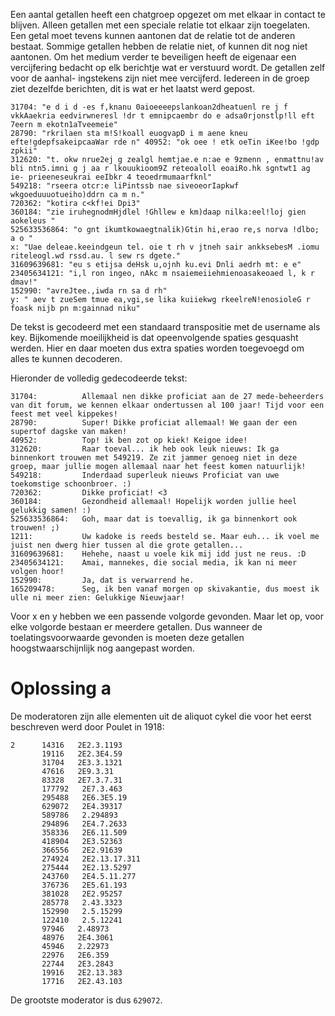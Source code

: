 
Een aantal getallen heeft een chatgroep opgezet om met elkaar in contact te blijven. Alleen getallen met een speciale relatie tot elkaar zijn toegelaten. Een getal moet tevens kunnen aantonen dat de relatie tot de anderen bestaat. Sommige getallen hebben de relatie niet, of kunnen dit nog niet aantonen. Om het medium verder te beveiligen heeft de eigenaar een vercijfering bedacht op elk berichtje wat er verstuurd wordt. De getallen zelf voor de aanhal- ingstekens zijn niet mee vercijferd. Iedereen in de groep ziet dezelfde berichten, dit is wat er het laatst werd gepost.
```
31704: "e d i d -es f,knanu 0aioeeeepslankoan2dheatuenl re j f vkkAaekria eedvirwneresl !dr t emnipcaembr do e adsa0rjonstlp!ll eft 7eern m ekotn1aTveemeie"
28790: "rkrilaen sta m!S!koall euogvapD i m aene kneu efte!gdepfsakeipcaaWar rde n" 40952: "ok oee ! etk oeTin iKee!bo !gdp zpkii"
312620: "t. okw nrue2ej g zealgl hemtjae.e n:ae e 9zmenn , enmattnu!av bli ntn5.imni g j aa r lkouukioom9Z reteoaloll eoaiRo.hk sgntwt1 ag ie- prieeneseukrai eeIbkr 4 teoedrmumaarfknl"
549218: "rseera otcr:e liPintssb nae siveoeorIapkwf wkgoeduuuotueiho)ddrn ca m n."
720362: "kotira c<kf!ei Dpi3"
360184: "zie iruhegnodmHjdlel !Ghllew e km)daap nilka:eel!loj gien aokeleus " 
525633536864: "o gnt ikumtkowaegtnalik)Gtin hi,erao re,s norva !dlbo; a o "
x: "Uae deleae.keeindgeun tel. oie t rh v jtneh sair ankksebesM .iomu riteleogl.wd rssd.au. l sew rs dgete." 
31609639681: "eu s etijsa deHsk u,ojnh ku.evi Dnli aedrh mt: e e"
23405634121: "i,l ron ingeo, nAkc m nsaiemeiiehmienoasakeoaed l, k r dmav!"
152990: "avreJtee.,iwda rn sa d rh"
y: " aev t zueSem tmue ea,vgi,se lika kuiiekwg rkeelreN!enosioleG r foask nijb pn m:gainnad niku"
```

De tekst is gecodeerd met een standaard transpositie met de username als key.
Bijkomende moeilijkheid is dat opeenvolgende spaties gesquasht werden. Hier en daar moeten dus extra spaties worden toegevoegd om alles te kunnen decoderen.

Hieronder de volledig gedecodeerde tekst:
```
31704:          Allemaal nen dikke proficiat aan de 27 mede-beheerders van dit forum, we kennen elkaar ondertussen al 100 jaar! Tijd voor een feest met veel kippekes!
28790:          Super! Dikke proficiat allemaal! We gaan der een supertof dagske van maken!
40952:          Top! ik ben zot op kiek! Keigoe idee!
312620:         Raar toeval... ik heb ook leuk nieuws: Ik ga binnenkort trouwen met 549219. Ze zit jammer genoeg niet in deze groep, maar jullie mogen allemaal naar het feest komen natuurlijk!
549218:         Inderdaad superleuk nieuws Proficiat van uwe toekomstige schoonbroer. :)
720362:         Dikke proficiat! <3
360184:         Gezondheid allemaal! Hopelijk worden jullie heel gelukkig samen! :)
525633536864:   Goh, maar dat is toevallig, ik ga binnenkort ook trouwen! ;)
1211:           Uw kadoke is reeds besteld se. Maar euh... ik voel me juist nen dwerg hier tussen al die grote getallen...
31609639681:    Hehehe, naast u voele kik mij idd just ne reus. :D
23405634121:    Amai, mannekes, die social media, ik kan ni meer volgen hoor!
152990:         Ja, dat is verwarrend he.
165209478:      Seg, ik ben vanaf morgen op skivakantie, dus moest ik ulle ni meer zien: Gelukkige Nieuwjaar!
```

Voor x en y hebben we een passende volgorde gevonden. Maar let op, voor elke volgorde bestaan er meerdere getallen. Dus wanneer de toelatingsvoorwaarde gevonden is moeten deze getallen hoogstwaarschijnlijk nog aangepast worden.

# Oplossing a
De moderatoren zijn alle elementen uit de aliquot cykel die voor het eerst beschreven werd door Poulet in 1918:
```
2      14316   2E2.3.1193
       19116   2E2.3E4.59
       31704   2E3.3.1321
       47616   2E9.3.31
       83328   2E7.3.7.31
       177792   2E7.3.463
       295488   2E6.3E5.19
       629072   2E4.39317
       589786   2.294893
       294896   2E4.7.2633
       358336   2E6.11.509
       418904   2E3.52363
       366556   2E2.91639
       274924   2E2.13.17.311
       275444   2E2.13.5297
       243760   2E4.5.11.277
       376736   2E5.61.193
       381028   2E2.95257
       285778   2.43.3323
       152990   2.5.15299
       122410   2.5.12241
       97946   2.48973
       48976   2E4.3061
       45946   2.22973
       22976   2E6.359
       22744   2E3.2843
       19916   2E2.13.383
       17716   2E2.43.103
```

De grootste moderator is dus `629072`.
